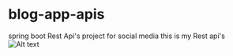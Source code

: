 # blog-app-apis
spring boot Rest Api's project for  social media 
<h>this is my Rest api's</h>
![Alt text]("C:/Users/DELL/Downloads/api.jpg")
<img href="C:/Users/DELL/Downloads/api.jpg">


